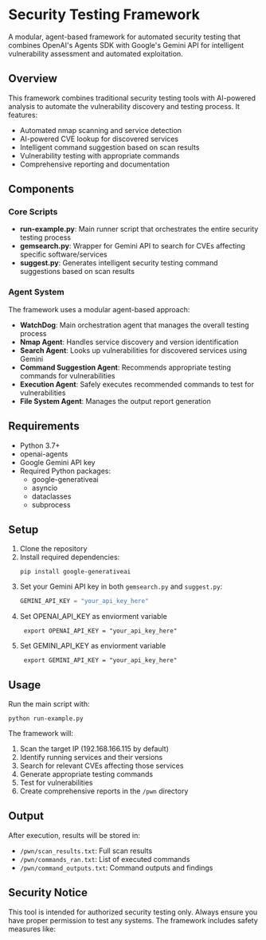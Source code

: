 # Security Testing Framework

A modular, agent-based framework for automated security testing that combines OpenAI's Agents SDK with Google's Gemini API for intelligent vulnerability assessment and automated exploitation.

## Overview

This framework combines traditional security testing tools with AI-powered analysis to automate the vulnerability discovery and testing process. It features:

- Automated nmap scanning and service detection
- AI-powered CVE lookup for discovered services
- Intelligent command suggestion based on scan results
- Vulnerability testing with appropriate commands
- Comprehensive reporting and documentation

## Components

### Core Scripts

- **run-example.py**: Main runner script that orchestrates the entire security testing process
- **gemsearch.py**: Wrapper for Gemini API to search for CVEs affecting specific software/services
- **suggest.py**: Generates intelligent security testing command suggestions based on scan results

### Agent System

The framework uses a modular agent-based approach:

- **WatchDog**: Main orchestration agent that manages the overall testing process
- **Nmap Agent**: Handles service discovery and version identification
- **Search Agent**: Looks up vulnerabilities for discovered services using Gemini
- **Command Suggestion Agent**: Recommends appropriate testing commands for vulnerabilities
- **Execution Agent**: Safely executes recommended commands to test for vulnerabilities
- **File System Agent**: Manages the output report generation

## Requirements

- Python 3.7+
- openai-agents
- Google Gemini API key
- Required Python packages:
  - google-generativeai
  - asyncio
  - dataclasses
  - subprocess

## Setup

1. Clone the repository
2. Install required dependencies:
   ```
   pip install google-generativeai
   ```
3. Set your Gemini API key in both `gemsearch.py` and `suggest.py`:
   ```python
   GEMINI_API_KEY = "your_api_key_here"

4. Set OPENAI_API_KEY as enviorment variable
   ```
    export OPENAI_API_KEY = "your_api_key_here"

5. Set GEMINI_API_KEY as enviorment variable
   ```
    export GEMINI_API_KEY = "your_api_key_here"

## Usage

Run the main script with:

```
python run-example.py
```

The framework will:
1. Scan the target IP (192.168.166.115 by default)
2. Identify running services and their versions
3. Search for relevant CVEs affecting those services
4. Generate appropriate testing commands
5. Test for vulnerabilities
6. Create comprehensive reports in the `/pwn` directory

## Output

After execution, results will be stored in:
- `/pwn/scan_results.txt`: Full scan results
- `/pwn/commands_ran.txt`: List of executed commands
- `/pwn/command_outputs.txt`: Command outputs and findings

## Security Notice

This tool is intended for authorized security testing only. Always ensure you have proper permission to test any systems. The framework includes safety measures like:
